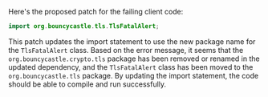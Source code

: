 Here's the proposed patch for the failing client code:

```java
import org.bouncycastle.tls.TlsFatalAlert;
```

This patch updates the import statement to use the new package name for the `TlsFatalAlert` class. Based on the error message, it seems that the `org.bouncycastle.crypto.tls` package has been removed or renamed in the updated dependency, and the `TlsFatalAlert` class has been moved to the `org.bouncycastle.tls` package. By updating the import statement, the code should be able to compile and run successfully.